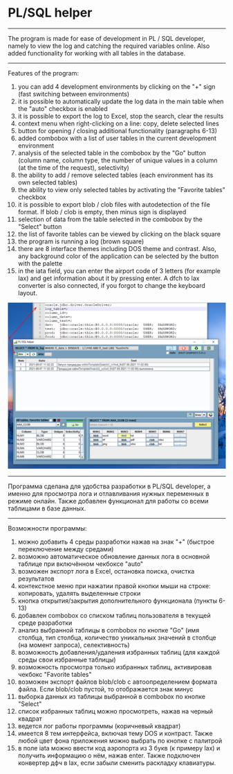 # PL/SQL helper

---
The program is made for ease of development in PL / SQL developer, namely to view the log
and catching the required variables online. Also added functionality for working with all tables in the database.

---
Features of the program:
1) you can add 4 development environments by clicking on the "+" sign (fast switching between environments)
2) it is possible to automatically update the log data in the main table when the "auto" checkbox is enabled
3) it is possible to export the log to Excel, stop the search, clear the results
4) context menu when right-clicking on a line: copy, delete selected lines
5) button for opening / closing additional functionality (paragraphs 6-13)
6) added combobox with a list of user tables in the current development environment
7) analysis of the selected table in the combobox by the "Go" button (column name, column type,
the number of unique values in a column (at the time of the request), selectivity)
8) the ability to add / remove selected tables (each environment has its own selected tables)
9) the ability to view only selected tables by activating the "Favorite tables" checkbox
10) it is possible to export blob / clob files with autodetection of the file format. If blob / clob is empty, then minus sign is displayed
11) selection of data from the table selected in the combobox by the "Select" button
12) the list of favorite tables can be viewed by clicking on the black square
13) the program is running a log (brown square)
14) there are 8 interface themes including DOS theme and contrast. Also, any background color of the application can be selected by the button with the palette
15) in the iata field, you can enter the airport code of 3 letters (for example lax) and get information about it by pressing enter.
A dfch to lax converter is also connected, if you forgot to change the keyboard layout.

![Image alt](https://github.com/mrprogre/PL-SQL-Helper/blob/master/gui.png)

---
Программа сделана для удобства разработки в PL/SQL developer, а именно для просмотра лога 
и отлавливания нужных переменных в режиме онлайн. Также добавлен функционал для работы со всеми таблицами в базе данных.

---
Возможности программы:
1) можно добавить 4 среды разработки нажав на знак "+" (быстрое переключение между средами)
2) возможно автоматическое обновление данных лога в основной таблице при включённом чекбоксе "auto"
3) возможен экспорт лога в Excel, остановка поиска, очистка результатов
4) контекстное меню при нажатии правой кнопки мыши на строке: копировать, удалять выделенные строки
5) кнопка открытия/закрытия дополнительного функционала (пункты 6-13)
6) добавлен combobox со списком таблиц пользователя в текущей среде разработки
7) анализ выбранной таблицы в combobox по кнопке "Go" (имя столбца, тип столбца, 
количество уникальных значений в столбце (на момент запроса), селективность)
8) возможность добавления/удаления избранных таблиц (для каждой среды свои избранные таблицы)
9) возможность просмотра только избранных таблиц, активировав чекбокс "Favorite tables"
10) возможен экспорт файлов blob/clob с автоопределением формата файла. Если blob/clob пустой, то отображается знак минус
11) выборка данных из таблицы выбранной в combobox по кнопке "Select"
12) список избранных таблиц можно просмотреть, нажав на черный квадрат
13) ведется лог работы программы (коричневый квадрат)
14) имеется 8 тем интерфейса, включая тему DOS и контраст. Также любой цвет фона приложения можно выбрать по кнопке с палитрой
15) в поле iata можно ввести код аэропорта из 3 букв (к примеру lax) и получить информацию о нём, нажав enter. 
Также подключен конвертер дфч в lax, если забыли сменить раскладку клавиатуры.
